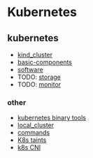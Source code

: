 # Kubernetes

## kubernetes

* [kind_cluster](kind.cluster.md)
* [basic-components](basic/README.md)
* [software](software/README.md)
* TODO: [storage](storage/README.md)
* TODO: [monitor](monitor/README.md)

### other
* [kubernetes binary tools](binary_tools.md)
* [local_cluster](local_cluster/README.md)
* [commands](commands.md)
* [K8s taints](resources/k8s_taints.md)
* [k8s CNI](resources/cni.md)

